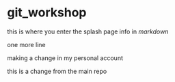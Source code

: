 # git_workshop

this is where you enter the splash page info in _markdown_

one more line

making a change in my personal account

this is a change from the main repo
